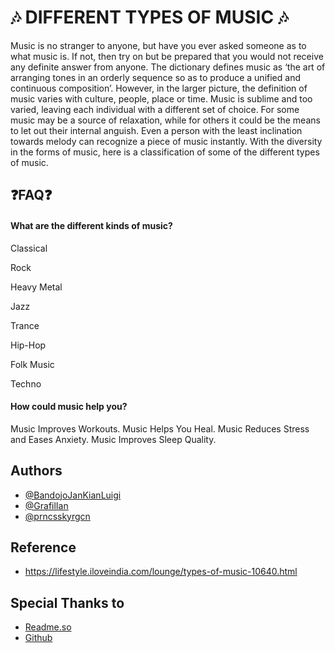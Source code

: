 
# 🎶 DIFFERENT TYPES OF MUSIC 🎶

Music is no stranger to anyone, but have you ever asked someone as to what music is. If not, then try on but be prepared that you would not receive any definite answer from anyone. The dictionary defines music as ‘the art of arranging tones in an orderly sequence so as to produce a unified and continuous composition’. However, in the larger picture, the definition of music varies with culture, people, place or time. Music is sublime and too varied, leaving each individual with a different set of choice. For some music may be a source of relaxation, while for others it could be the means to let out their internal anguish. Even a person with the least inclination towards melody can recognize a piece of music instantly.  With the diversity in the forms of music, here is a classification of some of the different types of music.




## ❓FAQ❓

#### What are the different kinds of music?

Classical

Rock

Heavy Metal

Jazz

Trance

Hip-Hop

Folk Music

Techno

#### How could music help you?

Music Improves Workouts. Music Helps You Heal. Music Reduces Stress and Eases Anxiety. Music Improves Sleep Quality.



## Authors

- [@BandojoJanKianLuigi](https://github.com/Sorsogon-State-University-Bulan-Campus/bsit-2-3-2022-grp-1-bandojo-et-al.git)
- [@GrafilIan](https://github.com/Sorsogon-State-University-Bulan-Campus/bsit-2-3-2022-grp-1-bandojo-et-al.git)
- [@prncsskyrgcn](https://github.com/Sorsogon-State-University-Bulan-Campus/bsit-2-3-2022-grp-1-bandojo-et-al.git)





## Reference

- https://lifestyle.iloveindia.com/lounge/types-of-music-10640.html






## Special Thanks to

 - [Readme.so](https://readme.so/editor)
 - [Github](https://github.com/)
 
